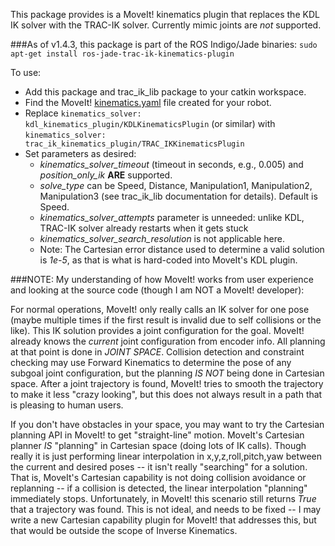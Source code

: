 This package provides is a MoveIt! kinematics plugin that replaces the KDL IK
solver with the TRAC-IK solver.  Currently mimic joints are *not* supported.  

###As of v1.4.3, this package is part of the ROS Indigo/Jade binaries: `sudo apt-get install ros-jade-trac-ik-kinematics-plugin`

To use:

- Add this package and trac_ik_lib package to your catkin workspace.
- Find the MoveIt! [kinematics.yaml](http://docs.ros.org/indigo/api/pr2_moveit_tutorials/html/kinematics/src/doc/kinematics_configuration.html) file created for your robot.
- Replace
```kinematics_solver: kdl_kinematics_plugin/KDLKinematicsPlugin```
(or similar) with
```kinematics_solver: trac_ik_kinematics_plugin/TRAC_IKKinematicsPlugin```
- Set parameters as desired:
    - _kinematics\_solver\_timeout_ (timeout in seconds, e.g., 0.005) and _position\_only\_ik_ **ARE** supported.
    - _solve\_type_ can be Speed, Distance, Manipulation1, Manipulation2, Manipulation3 (see trac\_ik\_lib documentation for details).  Default is Speed.
    - _kinematics\_solver\_attempts_ parameter is unneeded: unlike KDL, TRAC-IK solver already restarts when it gets stuck
    - _kinematics\_solver\_search\_resolution_ is not applicable here.
    - Note: The Cartesian error distance used to determine a valid solution is _1e-5_, as that is what is hard-coded into MoveIt's KDL plugin.


###NOTE: My understanding of how MoveIt! works from user experience and looking at the source code (though I am NOT a MoveIt! developer):

For normal operations, MoveIt! only really calls an IK solver for one pose
(maybe multiple times if the first result is invalid due to self collisions or
the like). This IK solution provides a joint configuration for the
goal. MoveIt!  already knows the _current_ joint configuration from encoder
info.  All planning at that point is done in _JOINT SPACE_. Collision
detection and constraint checking may use Forward Kinematics to determine the
pose of any subgoal joint configuration, but the planning _IS NOT_ being done
in Cartesian space. After a joint trajectory is found, MoveIt! tries to smooth
the trajectory to make it less "crazy looking", but this does not always
result in a path that is pleasing to human users.  

If you don't have obstacles in your space, you may want to try the Cartesian
planning API in MoveIt! to get "straight-line" motion.  MoveIt's Cartesian
planner _IS_ "planning" in Cartesian space (doing lots of IK calls). Though
really it is just performing linear interpolation in x,y,z,roll,pitch,yaw
between the current and desired poses -- it isn't really "searching" for a
solution. That is, MoveIt's Cartesian capability is not doing collision
avoidance or replanning -- if a collision is detected, the linear
interpolation "planning" immediately stops.  Unfortunately, in MoveIt! this
scenario still returns _True_ that a trajectory was found. This is not ideal,
and needs to be fixed -- I may write a new Cartesian capability plugin for
MoveIt! that addresses this, but that would be outside the scope of Inverse
Kinematics.
